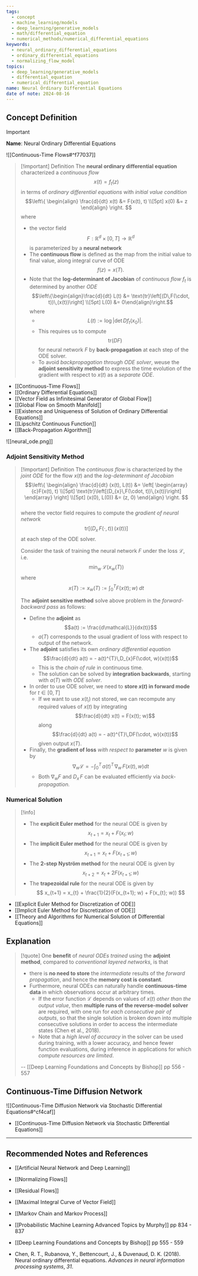 ```yaml
---
tags:
  - concept
  - machine_learning/models
  - deep_learning/generative_models
  - math/differential_equation
  - numerical_methods/numerical_differential_equations
keywords:
  - neural_ordinary_differential_equations
  - ordinary_differential_equations
  - normalizing_flow_model
topics:
  - deep_learning/generative_models
  - differential_equation
  - numerical_differential_equation
name: Neural Ordinary Differential Equations
date of note: 2024-08-16
---
```


## Concept Definition

>[!important]
>**Name**: Neural Ordinary Differential Equations

![[Continuous-Time Flows#^f77037]]

>[!important] Definition
>The **neural ordinary differential equation** characterized a *continuous flow* $$x(t) = f_{t}(z)$$ in terms of *ordinary differential equations* with *initial value condition*
>$$\left\{
>\begin{align}
> \frac{d}{dt} x(t) &= F(x(t), t) \\[5pt] 
> x(0) &= z
>\end{align}
>\right.
>$$
>where
>- the vector field $$F: \mathbb{R}^{d} \times [0,T] \to \mathbb{R}^{d}$$ is parameterized by a **neural network** 
>- The **continuous flow** is defined as the map from the initial value to final value, along integral curve of ODE $$f(z) = x(T).$$
>- Note that the **log-determinant of Jacobian** of *continuous flow* $f_{t}$ is determined by another *ODE* $$\left\{\begin{align}\frac{d}{dt} L(t) &= \text{tr}\left[(D\,F(\cdot, t))\,(x(t))\right]  \\[5pt]  L(0) &= 0\end{align}\right.$$ where
>	- $$L(t)  := \log \lvert \det D f_{t}(x_{0}) \rvert.$$
>	- This requires us to compute $$\text{tr}(DF)$$ for neural network $F$ by **back-propagation** at each step of the ODE solver.
>	- To avoid *backpropagation through ODE solver*, weuse the **adjoint sensitivity method** to express the time evolution of the gradient with respect to $x(t)$ as a *separate ODE*.


- [[Continuous-Time Flows]]
- [[Ordinary Differential Equations]]
- [[Vector Field as Infinitesimal Generator of Global Flow]]
- [[Global Flow on Smooth Manifold]]
- [[Existence and Uniqueness of Solution of Ordinary Differential Equations]]
- [[Lipschitz Continuous Function]]
- [[Back-Propagation Algorithm]]

![[neural_ode.png]]


###  Adjoint Sensitivity Method

>[!important] Definition
>The *continuous flow* is characterized by the  *joint ODE* for the flow $x(t)$ and the *log-determinant of Jacobian*
>$$\left\{
>\begin{align}
> \frac{d}{dt} (x(t), L(t)) &= \left[ \begin{array}{c}F(x(t), t) \\[5pt] \text{tr}\left[(D_{x}\,F(\cdot, t))\,(x(t))\right] \end{array} \right]  \\[5pt] 
> (x(0), L(0)) &= (z, 0)
>\end{align}
>\right.
>$$  
>where the vector field requires to compute the *gradient of neural network*  $$\text{tr}\left[(D_{x}\,F(\cdot, t))\,(x(t))\right] $$ at each step of the ODE solver.
>
>Consider the task of training the neural network $F$ under the loss $\mathcal{L}$, i.e. $$\min_{w}\;\mathcal{L}(x_{w}(T))$$ where $$x(T) := x_{w}(T) := \int_{0}^{T}F(x(t); w)\;dt$$
>
>The **adjoint sensitive method** solve above problem in the *forward-backward pass* as follows:
>- Define the **adjoint** as $$a(t) := \frac{d\mathcal{L}}{dx(t)}$$
>	- $a(T)$ corresponds to the usual gradient of loss with respect to output of the network.
>- The **adjoint** satisfies its own *ordinary differential equation* $$\frac{d}{dt} a(t) = -   a(t)^{T}\,D_{x}F(\cdot, w)(x(t))$$
>	- This is the *chain of rule* in continuous time.
>	- The solution can be solved by **integration backwards**, starting with $a(T)$  with *ODE solver*.
>- In order to use ODE solver, we need to **store $x(t)$ in forward mode** for $t\in [0,T]$
>	- If we want to use $x(t_{i})$ not stored, we can recompute any required values of $x(t)$ by integrating $$\frac{d}{dt} x(t) = F(x(t); w)$$ along $$\frac{d}{dt} a(t) = -   a(t)^{T}\,DF(\cdot, w)(x(t))$$ given output $x(T).$
>- Finally, the **gradient of loss** *with respect to* **parameter** $w$  is given by $$\nabla_{w}\mathcal{L} = - \int_{0}^{T}\,a(t)^{T}\,\nabla_{w}\,F(x(t), w)dt$$
>	- Both $\nabla_{w}F$ and $D_{x}\,F$ can be evaluated efficiently via *back-propagation.*








### Numerical Solution

>[!info]
>- The **explicit Euler method** for the neural ODE is given by 
>$$
>x_{t+1} = x_{t} + F(x_{t}; w)
>$$ 
>- The **implicit Euler method** for the neural ODE is given by 
>$$
>x_{t+1} = x_{t} + F(x_{t+1}; w)
>$$ 
>- The **$2$-step Nyström method** for the neural ODE is given by 
>$$
>x_{t+2} = x_{t} + 2F(x_{t+1}; w)
>$$ 
>- The **trapezoidal rule** for the neural ODE is given by 
>$$
>x_{t+1} = x_{t} + \frac{1}{2}(F(x_{t+1}; w) + F(x_{t}; w))
>$$ 

- [[Explicit Euler Method for Discretization of ODE]]
- [[Implicit Euler Method for Discretization of ODE]]
- [[Theory and Algorithms for Numerical Solution of Differential Equations]]


## Explanation

>[!quote]
>One **benefit** of *neural ODEs trained* using the **adjoint method**, compared to *conventional layered networks*, is that 
>- there is **no need to store** the *intermediate* results of the *forward propagation*, and hence the **memory cost is constant**. 
>- Furthermore, neural ODEs can naturally handle **continuous-time data** in which observations occur at arbitrary times. 
>	- If the error function $\mathcal{L}$ depends on values of $x(t)$ *other than the output value*, then **multiple runs of the reverse-model solver** are required, with one run for *each consecutive pair of outputs*, so that the single solution is broken down into multiple consecutive solutions in order to access the intermediate states (Chen et al., 2018). 
>	- Note that a *high level of accuracy* in the solver can be used during training, with a lower accuracy, and hence fewer function evaluations, during inference in applications for which *compute resources are limited*.
>
>-- [[Deep Learning Foundations and Concepts by Bishop]] pp 556 - 557	  



## Continuous-Time Diffusion Network

![[Continuous-Time Diffusion Network via Stochastic Differential Equations#^cf4caf]]

- [[Continuous-Time Diffusion Network via Stochastic Differential Equations]]


-----------
##  Recommended Notes and References




- [[Artificial Neural Network and Deep Learning]]

- [[Normalizing Flows]]
- [[Residual Flows]]
- [[Maximal Integral Curve of Vector Field]]

- [[Markov Chain and Markov Process]]



- [[Probabilistic Machine Learning Advanced Topics by Murphy]] pp 834 - 837
- [[Deep Learning Foundations and Concepts by Bishop]] pp 555 - 559
- Chen, R. T., Rubanova, Y., Bettencourt, J., & Duvenaud, D. K. (2018). Neural ordinary differential equations. _Advances in neural information processing systems_, _31_.